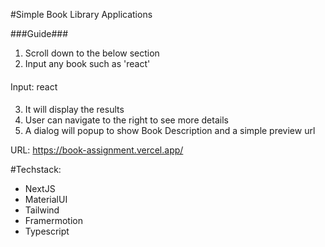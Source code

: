 #Simple Book Library Applications

###Guide###
1. Scroll down to the below section
2. Input any book such as 'react'
####
Input: react
####
3. It will display the results
4. User can navigate to the right to see more details
5. A dialog will popup to show Book Description and a simple preview url

URL: https://book-assignment.vercel.app/

#Techstack:
- NextJS
- MaterialUI
- Tailwind
- Framermotion
- Typescript